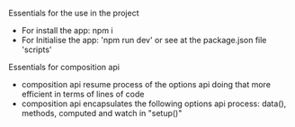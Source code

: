 Essentials for the use in the project

- For install the app: npm i
- For Initialise the app: 'npm run dev' or see at the package.json file 'scripts'

Essentials for composition api

- composition api resume process of the options api doing that more efficient in 
terms of lines of code
- composition api encapsulates the following options api process: data(), methods, computed and watch in "setup()"